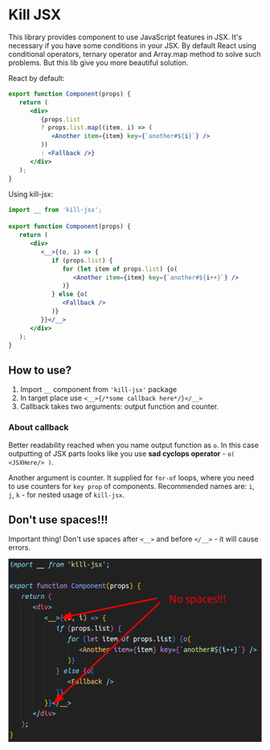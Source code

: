 # Kill JSX

This library provides component to use JavaScript features in JSX. It's necessary if you have some conditions in your JSX. By default React using conditional operators, ternary operator and Array.map method to solve such problems. But this lib give you more beautiful solution.

React by default:

```jsx
export function Component(props) {
   return (
      <div>
         {props.list
         ? props.list.map((item, i) => (
            <Another item={item} key={`another#${i}`} />
         ))
         : <Fallback />}
      </div>
   );
}
```

Using kill-jsx:

```jsx
import __ from 'kill-jsx';

export function Component(props) {
   return (
      <div>
         <__>{(o, i) => {
            if (props.list) {
               for (let item of props.list) {o(
                  <Another item={item} key={`another#${i++}`} />
               )}
            } else {o(
               <Fallback />
            )}
         }}</__>
      </div>
   );
}
```

## How to use?

1. Import `__` component from `'kill-jsx'` package
2. In target place use `<__>{/*some callback here*/}</__>`
3. Callback takes two arguments: output function and counter.

### About callback

Better readability reached when you name output function as `o`. In this case outputting of JSX parts looks like you use **sad cyclops operator** - `o( <JSXHere/> )`.

Another argument is counter. It supplied for `for-of` loops, where you need to use counters for `key prop` of components. Recommended names are: `i`, `j`, `k` - for nested usage of `kill-jsx`.

## Don't use spaces!!!

Important thing! Don't use spaces after `<__>` and before `</__>` - it will cause errors.

![No spaces example](readme-images/no-spaces.png)